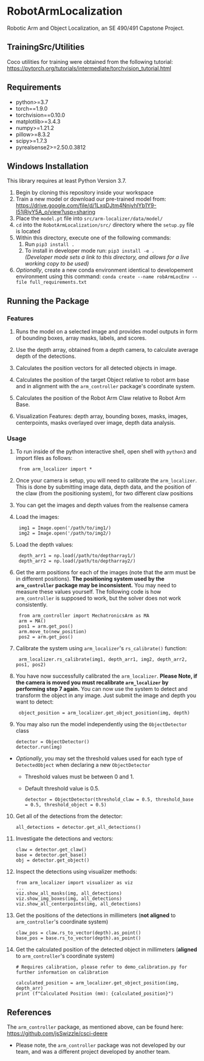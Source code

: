 # RobotArmLocalization

Robotic Arm and Object Localization, an SE 490/491 Capstone Project.

## TrainingSrc/Utilities

Coco utilities for training were obtained from the following tutorial:
https://pytorch.org/tutorials/intermediate/torchvision_tutorial.html

## Requirements
- python>=3.7
- torch==1.9.0
- torchvision==0.10.0
- matplotlib>=3.4.3
- numpy>=1.21.2
- pillow>=8.3.2
- scipy>=1.7.3
- pyrealsense2>=2.50.0.3812

## Windows Installation

This library requires at least Python Version 3.7.
1. Begin by cloning this repository inside your workspace
2. Train a new model or download our pre-trained model from: https://drive.google.com/file/d/1LxqDJtm4NniyhlYb1Y9-I51jRiyY5A_o/view?usp=sharing
3. Place the `model.pt` file into `src/arm-localizer/data/model/`
4. `cd` into the `RobotArmLocalization/src/` directory where the `setup.py` file is located
5. Within this directory, execute one of the following commands:
   1. Run `pip3 install .`
   2. To install in developer mode run: `pip3 install -e .`  
        *(Developer mode sets a link to this directory, and allows for a live working copy to be used)*
6. *Optionally*, create a new conda environment identical to developement environment using this command: `conda create --name robArmLocEnv --file full_requirements.txt`

## Running the Package

### Features

1. Runs the model on a selected image and provides model outputs in form of bounding boxes, array masks, labels, and scores.

2. Use the depth array, obtained from a depth camera, to calculate average depth of the detections.

3. Calculates the position vectors for all detected objects in image.

4. Calculates the position of the target Object relative to robot arm base and in alignment with the `arm_controller` package's coordinate system.

5. Calculates the position of the Robot Arm Claw relative to Robot Arm Base.

6. Visualization Features: depth array, bounding boxes, masks, images, centerpoints, masks overlayed over image, depth data analysis.

### Usage

1. To run inside of the python interactive shell, open shell with `python3` and import files as follows:

        from arm_localizer import *
            
2. Once your camera is setup, you will need to calibrate the `arm_localizer`. This is done by submitting image data, depth data, and the position of the claw (from the positioning system), for two different claw positions

3. You can get the images and depth values from the realsense camera

4. Load the images:

        img1 = Image.open('/path/to/img1/)
        img2 = Image.open('/path/to/img2/)

5. Load the depth values:

        depth_arr1 = np.load(/path/to/deptharray1/)
        depth_arr2 = np.load(/path/to/deptharray2/) 

6. Get the arm positions for each of the images (note that the arm must be in different positions). **The positioning system used by the `arm_controller` package may be inconsistent.** You may need to measure these values yourself. The following code is how `arm_controller` is supposed to work, but the solver does not work consistently.
   
        from arm_controller import MechatronicsArm as MA
        arm = MA()
        pos1 = arm.get_pos()
        arm.move_to(new_position)
        pos2 = arm.get_pos()

7. Calibrate the system using `arm_localizer`'s `rs_calibrate()` function:
        
        arm_localizer.rs_calibrate(img1, depth_arr1, img2, depth_arr2, pos1, pos2)

8. You have now successfully calibrated the `arm_localizer`. **Please Note, if the camera is moved you must recalibrate `arm_localizer` by performing step 7 again.** You can now use the system to detect and transform the object in any image. Just submit the image and depth you want to detect:
        
        object_position = arm_localizer.get_object_position(img, depth)

9.  You may also run the model independently using the `ObjectDetector` class 

        detector = ObjectDetector()  
        detector.run(img)

- *Optionally*, you may set the threshold values used for each type of `DetectedObject` when declaring a new `ObjectDetector`

  - Threshold values must be between 0 and 1.
  - Default threshold value is 0.5.

        detector = ObjectDetector(threshold_claw = 0.5, threshold_base = 0.5, threshold_object = 0.5)

10. Get all of the detections from the detector:
   
        all_detections = detector.get_all_detections()

11. Investigate the detections and vectors:

        claw = detector.get_claw()
        base = detector.get_base()
        obj = detector.get_object()

12. Inspect the detections using visualizer methods:

        from arm_localizer import visualizer as viz
        ...
        viz.show_all_masks(img, all_detections)
        viz.show_img_boxes(img, all_detections)
        viz.show_all_centerpoints(img, all_detections)
  
13. Get the positions of the detections in millimeters (**not aligned** to `arm_controller`'s coordinate system)

        claw_pos = claw.rs_to_vector(depth).as_point()
        base_pos = base.rs_to_vector(depth).as_point()

14. Get the calculated position of the detected object in millimeters (**aligned** to `arm_controller`'s coordinate system)

        # Requires calibration, please refer to demo_calibration.py for further information on calibration
        
        calculated_position = arm_localizer.get_object_position(img, depth_arr)  
        print (f"Calculated Position (mm): {calculated_position}")


## References

The `arm_controller` package, as mentioned above, can be found here: https://github.com/jsSwizzle/csci-deere

- Please note, the `arm_controller` package was not developed by our team, and was a different project developed by another team.
